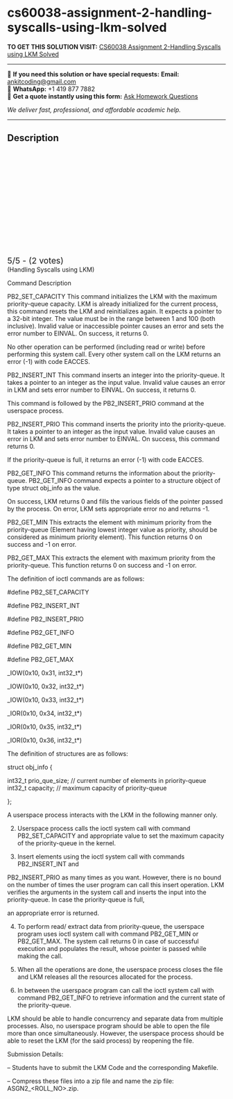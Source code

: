 # cs60038-assignment-2-handling-syscalls-using-lkm-solved
**TO GET THIS SOLUTION VISIT:** [CS60038 Assignment 2-Handling Syscalls using LKM Solved](https://www.ankitcodinghub.com/product/cs60038-assignment-2-solved-2/)


---

📩 **If you need this solution or have special requests:** **Email:** ankitcoding@gmail.com  
📱 **WhatsApp:** +1 419 877 7882  
📄 **Get a quote instantly using this form:** [Ask Homework Questions](https://www.ankitcodinghub.com/services/ask-homework-questions/)

*We deliver fast, professional, and affordable academic help.*

---

<h2>Description</h2>



<div class="kk-star-ratings kksr-auto kksr-align-center kksr-valign-top" data-payload="{&quot;align&quot;:&quot;center&quot;,&quot;id&quot;:&quot;117973&quot;,&quot;slug&quot;:&quot;default&quot;,&quot;valign&quot;:&quot;top&quot;,&quot;ignore&quot;:&quot;&quot;,&quot;reference&quot;:&quot;auto&quot;,&quot;class&quot;:&quot;&quot;,&quot;count&quot;:&quot;2&quot;,&quot;legendonly&quot;:&quot;&quot;,&quot;readonly&quot;:&quot;&quot;,&quot;score&quot;:&quot;5&quot;,&quot;starsonly&quot;:&quot;&quot;,&quot;best&quot;:&quot;5&quot;,&quot;gap&quot;:&quot;4&quot;,&quot;greet&quot;:&quot;Rate this product&quot;,&quot;legend&quot;:&quot;5\/5 - (2 votes)&quot;,&quot;size&quot;:&quot;24&quot;,&quot;title&quot;:&quot;CS60038 Assignment 2-Handling Syscalls using LKM Solved&quot;,&quot;width&quot;:&quot;138&quot;,&quot;_legend&quot;:&quot;{score}\/{best} - ({count} {votes})&quot;,&quot;font_factor&quot;:&quot;1.25&quot;}">

<div class="kksr-stars">

<div class="kksr-stars-inactive">
            <div class="kksr-star" data-star="1" style="padding-right: 4px">


<div class="kksr-icon" style="width: 24px; height: 24px;"></div>
        </div>
            <div class="kksr-star" data-star="2" style="padding-right: 4px">


<div class="kksr-icon" style="width: 24px; height: 24px;"></div>
        </div>
            <div class="kksr-star" data-star="3" style="padding-right: 4px">


<div class="kksr-icon" style="width: 24px; height: 24px;"></div>
        </div>
            <div class="kksr-star" data-star="4" style="padding-right: 4px">


<div class="kksr-icon" style="width: 24px; height: 24px;"></div>
        </div>
            <div class="kksr-star" data-star="5" style="padding-right: 4px">


<div class="kksr-icon" style="width: 24px; height: 24px;"></div>
        </div>
    </div>

<div class="kksr-stars-active" style="width: 138px;">
            <div class="kksr-star" style="padding-right: 4px">


<div class="kksr-icon" style="width: 24px; height: 24px;"></div>
        </div>
            <div class="kksr-star" style="padding-right: 4px">


<div class="kksr-icon" style="width: 24px; height: 24px;"></div>
        </div>
            <div class="kksr-star" style="padding-right: 4px">


<div class="kksr-icon" style="width: 24px; height: 24px;"></div>
        </div>
            <div class="kksr-star" style="padding-right: 4px">


<div class="kksr-icon" style="width: 24px; height: 24px;"></div>
        </div>
            <div class="kksr-star" style="padding-right: 4px">


<div class="kksr-icon" style="width: 24px; height: 24px;"></div>
        </div>
    </div>
</div>


<div class="kksr-legend" style="font-size: 19.2px;">
            5/5 - (2 votes)    </div>
    </div>
(Handling Syscalls using LKM)

Command Description

PB2_SET_CAPACITY This command initializes the LKM with the maximum priority-queue capacity. LKM is already initialized for the current process, this command resets the LKM and reinitializes again. It expects a pointer to a 32-bit integer. The value must be in the range between 1 and 100 (both inclusive). Invalid value or inaccessible pointer causes an error and sets the error number to EINVAL. On success, it returns 0.

No other operation can be performed (including read or write) before performing this system call. Every other system call on the LKM returns an error (-1) with code EACCES.

PB2_INSERT_INT This command inserts an integer into the priority-queue. It takes a pointer to an integer as the input value. Invalid value causes an error in LKM and sets error number to EINVAL. On success, it returns 0.

This command is followed by the PB2_INSERT_PRIO command at the userspace process.

PB2_INSERT_PRIO This command inserts the priority into the priority-queue. It takes a pointer to an integer as the input value. Invalid value causes an error in LKM and sets error number to EINVAL. On success, this command returns 0.

If the priority-queue is full, it returns an error (-1) with code EACCES.

PB2_GET_INFO This command returns the information about the priority-queue. PB2_GET_INFO command expects a pointer to a structure object of type struct obj_info as the value.

On success, LKM returns 0 and fills the various fields of the pointer passed by the process. On error, LKM sets appropriate error no and returns -1.

PB2_GET_MIN This extracts the element with minimum priority from the priority-queue (Element having lowest integer value as priority, should be considered as minimum priority element). This function returns 0 on success and -1 on error.

PB2_GET_MAX This extracts the element with maximum priority from the priority-queue. This function returns 0 on success and -1 on error.

The definition of ioctl commands are as follows:

#define PB2_SET_CAPACITY

#define PB2_INSERT_INT

#define PB2_INSERT_PRIO

#define PB2_GET_INFO

#define PB2_GET_MIN

#define PB2_GET_MAX

_IOW(0x10, 0x31, int32_t*)

_IOW(0x10, 0x32, int32_t*)

_IOW(0x10, 0x33, int32_t*)

_IOR(0x10, 0x34, int32_t*)

_IOR(0x10, 0x35, int32_t*)

_IOR(0x10, 0x36, int32_t*)

The definition of structures are as follows:

struct obj_info {

int32_t prio_que_size; // current number of elements in priority-queue int32_t capacity; // maximum capacity of priority-queue

};

A userspace process interacts with the LKM in the following manner only.

2. Userspace process calls the ioctl system call with command PB2_SET_CAPACITY and appropriate value to set the maximum capacity of the priority-queue in the kernel.

3. Insert elements using the ioctl system call with commands PB2_INSERT_INT and

PB2_INSERT_PRIO as many times as you want. However, there is no bound on the number of times the user program can call this insert operation. LKM verifies the arguments in the system call and inserts the input into the priority-queue. In case the priority-queue is full,

an appropriate error is returned.

4. To perform read/ extract data from priority-queue, the userspace program uses ioctl system call with command PB2_GET_MIN or PB2_GET_MAX. The system call returns 0 in case of successful execution and populates the result, whose pointer is passed while making the call.

5. When all the operations are done, the userspace process closes the file and LKM releases all the resources allocated for the process.

6. In between the userspace program can call the ioctl system call with command PB2_GET_INFO to retrieve information and the current state of the priority-queue.

LKM should be able to handle concurrency and separate data from multiple processes. Also, no userspace program should be able to open the file more than once simultaneously. However, the userspace process should be able to reset the LKM (for the said process) by reopening the file.

Submission Details:

– Students have to submit the LKM Code and the corresponding Makefile.

– Compress these files into a zip file and name the zip file: ASGN2_&lt;ROLL_NO&gt;.zip.
